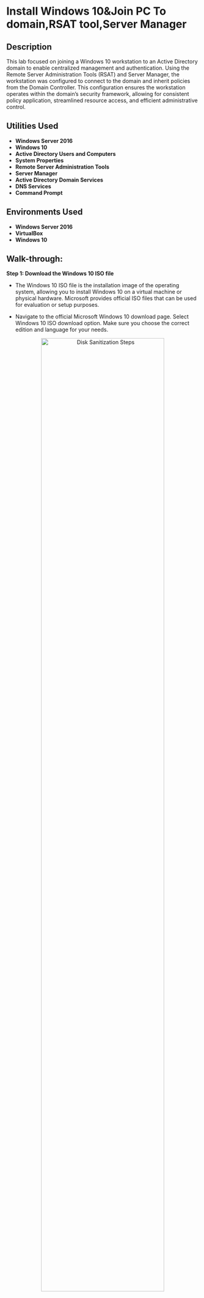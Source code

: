 <h1>Install Windows 10&Join PC To domain,RSAT tool,Server Manager</h1>

 

<h2>Description</h2>
This lab focused on joining a Windows 10 workstation to an Active Directory domain to enable centralized management and authentication. Using the Remote Server Administration Tools (RSAT) and Server Manager, the workstation was configured to connect to the domain and inherit policies from the Domain Controller. This configuration ensures the workstation operates within the domain’s security framework, allowing for consistent policy application, streamlined resource access, and efficient administrative control.
<br />


<h2>Utilities Used</h2>

- <b>Windows Server 2016</b> 
- <b>Windows 10</b>
- <b>Active Directory Users and Computers</b>
- <b>System Properties</b>
- <b>Remote Server Administration Tools</b>
- <b>Server Manager</b>
- <b>Active Directory Domain Services</b>
- <b>DNS Services</b>
- <b>Command Prompt</b>

<h2>Environments Used </h2>

- <b>Windows Server 2016</b> 
- <b>VirtualBox</b>
- <b>Windows 10</b>
<h2>Walk-through:</h2>

<b>Step 1: Download the Windows 10 ISO file</b>

- The Windows 10 ISO file is the installation image of the operating system, allowing you to install Windows 10 on a virtual machine or physical hardware. Microsoft provides official ISO files that can be used for evaluation or setup purposes.

- Navigate to the official Microsoft Windows 10 download page. Select Windows 10 ISO download option.
Make sure you choose the correct edition and language for your needs.
<p align="center">
<img src="https://i.imgur.com/FRJtfom.png" height="80%" width="80%" alt="Disk Sanitization Steps"/>
<p align="center">
 
 
  <br/>

<b>Step 2: Create a new virtual machine and plug in the Windows 10 ISO file </b>
- After downloading VirtualBox, open up the application and you should see the same window as the one directly below.
- Click on “New” to add our Windows 10 image.
 <p align="center">
<img src="https://i.imgur.com/EMGzVr5.png" width="80%" alt="Disk Sanitization Steps"/>
<p align="center">
<br/>

- For the name of the VM, enter “RRWindows10Lab”. Leave the default folder as is.
- For the “ISO image” find the location in which you downloads was saved and select the download file for the Windows 2016 server.
- Click “Continue”
<p align="center">
<img src="https://i.imgur.com/YgfUCh2.png" width="80%" alt="Disk Sanitization Steps"/>
<p align="center">
<br/>
 
 - Use the recommended amount of RAM if your device has enough memory space for you to do so. 
<p align="center">
<img src="https://i.imgur.com/pdt64zS.png" width="80%" alt="Disk Sanitization Steps"/>
<p align="center">
 <br/>
 
 - Click "Create"
<p align="center">
<img src="https://i.imgur.com/AmZwxUz.png" width="80%" alt="Disk Sanitization Steps"/>
<p align="center">
 <br/>
 
 - Click "Continue"
<p align="center">
<img src="https://i.imgur.com/eNFUuCs.png" width="80%" alt="Disk Sanitization Steps"/>
<p align="center">
<br/>
 
 - Click "Continue"
<p align="center">
<img src="https://i.imgur.com/eilxG2z.png" width="80%" alt="Disk Sanitization Steps"/>
<p align="center">
<br/>
 
 - Click "Continue"
<p align="center">
<img src="https://i.imgur.com/woEsv09.png" width="80%" alt="Disk Sanitization Steps"/>
<p align="center">
 <br/>

<b>Step 3: Let’s start things up and setup Windows 10 </b>

- Select "RRWindows10Lab" and click “Start”. 
<p align="center">
<img src="https://i.imgur.com/9vpr7wt.png" height="80%" width="80%" alt="Disk Sanitization Steps"/><p align="center">
<p align="center">
<br/>
 
- After clicking “Start”. A window comes up in order to select the file in which operating system you want to choose from. Choose the Windows 10 ISO file we have downloaded for this project and click "Start".
<p align="center">
<img src="https://i.imgur.com/kpAqzY6.png" height="80%" width="80%" alt="Disk Sanitization Steps"/><p align="center">
<p align="center">
<br/>
 
- When the VM starts up you will see the Windows 10 installation window. If you are doing this project and you live outside the United States, choose the appropriate location settings for you.
- Click “Next”
<p align="center">
<img src="https://i.imgur.com/savMVgT.png" height="80%" width="80%" alt="Disk Sanitization Steps"/><p align="center">
<p align="center">
<br/>
 
- Click “Install” then on the next screen, click "I don't have a product key".
<p align="center">
<img src="https://i.imgur.com/ahC0Phm.png" height="80%" width="80%" alt="Disk Sanitization Steps"/><p align="center">
<p align="center">
<br/>
 
- Next, select “Windows 10 Pro” when asked which operating system you want to install, then click "Next".
<p align="center">
<img src="https://i.imgur.com/F1WWMDZ.png" height="80%" width="80%" alt="Disk Sanitization Steps"/><p align="center">
<p align="center">
<br/>
 
- Accept the terms and agreements and click “Next”
<p align="center">
<img src="https://i.imgur.com/PIjpaDY.png" height="80%" width="80%" alt="Disk Sanitization Steps"/><p align="center">
<p align="center">
<br/>
 
<p align="center">
 [The Windows OS installation will take up approximately 10GB. If you are getting a message in regards to the required space then you will have to start the lab all over again and increase the virtual hard drive space so that the installation can properly take place.]
<p align="center">
<br/>
 
- On the next window, click on “Custom: Install Windows only (advanced)”
<p align="center">
<img src="https://i.imgur.com/lRj6lzI.png" height="80%" width="80%" alt="Disk Sanitization Steps"/><p align="center">
<p align="center">
<br/>
 
- Then, Click “Next” and the installation will take place.
<p align="center">
<img src="https://i.imgur.com/z4FMEHY.png" height="80%" width="80%" alt="Disk Sanitization Steps"/><p align="center">
<p align="center">
<p align="center">
<img src="https://i.imgur.com/WvxrlTG.png" height="80%" width="80%" alt="Disk Sanitization Steps"/><p align="center">
<p align="center">
<br/>
 
<b>Step 4: Lets create a static IP on our Server 2016 VM </b>

- While the installation is taking place, we will create a static IP on the Server 2016 VM so we have one constant IP address for the lab environment.
- Log into your Server 2016 WM.
- Once logged in, type in "Control Panel" in the Windows search bar and open it.
<p align="center">
<img src="https://i.imgur.com/WSjEwuX.png" height="80%" width="80%" alt="Disk Sanitization Steps"/><p align="center">
<p align="center">
<br/>
 
- Click on "view network status and tasks" under the Network and Internet section.
<p align="center">
<img src="https://i.imgur.com/FvlrUlN.png" height="80%" width="80%" alt="Disk Sanitization Steps"/><p align="center">
<p align="center">
<br/>
 
- Click on "Change adapter settings" on the left-hand side of the window.
<p align="center">
<img src="https://i.imgur.com/CCsLkpP.png" height="80%" width="80%" alt="Disk Sanitization Steps"/><p align="center">
<p align="center">
<br/>
 
- Click on "Ethernet".
- Then, click on "Properties" on the pop-up window.
<p align="center">
<img src="https://i.imgur.com/0oBykIW.png" height="80%" width="80%" alt="Disk Sanitization Steps"/><p align="center">
<p align="center">
<br/>
 
- On the Ethernet Properties window, double-click on "Internet Protocol Version 4 (TCP/IPv4).
- Next, on the Internet Protocol Version 4 (TCP/IPv4) properties window, select the "Use the following IP address:" option.
- For the IP address, type in "10.1.10.2", click in the Subnet Mask section then the Subnet Mask will then fill itself out with "255.0.0.0" automatically. For the Default Gateway, we will type in "10.1.10.1"
- Finally, leave the Use the following DNS server addresses:" option selected. In the "Preferred DNS server:" section we will type in "10.1.10.2". For the "Alternate DNS Server:" we will type in "10.1.10.1".
- Click "OK" on all pop-up windows.
<p align="center">
<img src="https://i.imgur.com/oWDustZ.png" height="80%" width="80%" alt="Disk Sanitization Steps"/><p align="center">
<p align="center">
<br/>
 
- At the top of the VM screen, click on "Devices", hover over Network to the click on "Network settings".
<p align="center">
<img src="https://i.imgur.com/2RemRYN.png" height="80%" width="80%" alt="Disk Sanitization Steps"/><p align="center">
<p align="center">
<br/>
 
- Click on the "Attached to:" drop-down box and switch it from "NAT" to "Host-only Adapter"
- Click "OK"
<p align="center">
<img src="https://i.imgur.com/MiHAWf2.png" height="80%" width="80%" alt="Disk Sanitization Steps"/><p align="center">
<p align="center">
<br/>
 
Now, we have created our static IP for our labbing environment and do not have to worry about the IP address changing on us until we do it manually.
<br/>

- Once installed, it'll ask you to select which country you reside in, for myself I will choose United States.
- Click "Yes"
<p align="center">
<img src="https://i.imgur.com/tUqsrlr.png" height="80%" width="80%" alt="Disk Sanitization Steps"/><p align="center">
<p align="center">
<br/>
 
- Then it'll ask if you want to add another keyboard layout, I will continue with US but do what works best for you.
- Click "Yes"
<p align="center">
<img src="https://i.imgur.com/B7vx0nR.png" height="80%" width="80%" alt="Disk Sanitization Steps"/><p align="center">
<p align="center">
<br/>
 
- Select "Set up for personal use" when you arrive on the window where you are asked how you would like to set up Virtual Machine.
- Click "Next"
<p align="center">
<img src="https://i.imgur.com/0VoJSat.png" height="80%" width="80%" alt="Disk Sanitization Steps"/><p align="center">
<p align="center">
<br/>
 
- On the next window, guide your cursor to the bottome left of the screen and click "Offline account".
<p align="center">
<img src="https://i.imgur.com/sSPphms.png" height="80%" width="80%" alt="Disk Sanitization Steps"/><p align="center">
<p align="center">
<br/>
 
- At the bottom left of the window, click on "Limited experience".
<p align="center">
<img src="https://i.imgur.com/EZ9as7n.png" height="80%" width="80%" alt="Disk Sanitization Steps"/><p align="center">
<p align="center">
<br/>
 
- For the account name, type in "User". This account will adminstrator capabilites.
<p align="center">
<img src="https://i.imgur.com/ioPy2Bn.png" height="80%" width="80%" alt="Disk Sanitization Steps"/><p align="center">
<p align="center">
<br/>
 
- For the password, make it something that you will remember, in my case I am making the password "Password123!". If you decide to use a different password, make sure you save the password on a clipboard/notes because you will be working out of this lab throughout the project series.
- Hit "Next"
<p align="center">
<img src="https://i.imgur.com/EGNkZnm.png" height="80%" width="80%" alt="Disk Sanitization Steps"/><p align="center">
<p align="center">
Finally, the Windows OS will take a few minutes to finish the installation and once that is done you will be able to use Windows 10!
<p align="center">
 <br/>
 
 <b>Step 5: Back to setting up Windows 10 </b>

- When finally logged on, click on "File Explorer' at the bottom of the screen on the Task Bar.
<p align="center">
<img src="https://i.imgur.com/h2v4mnv.png" height="80%" width="80%" alt="Disk Sanitization Steps"/><p align="center">
<p align="center">
<br/>
 
- After opening File Explorer, go to the left-hand side and right-click "This PC" and click on "Manage".
<p align="center">
<img src="https://i.imgur.com/K9keZfI.png" height="80%" width="80%" alt="Disk Sanitization Steps"/><p align="center">
<p align="center">
<br/>
 
- Under the Computer Management window that we just opened, guide your cursor to the left-hand side and click the dropdown box next to "Local Users and Groups".
- Click on "Users".
- Then, right-click on administrators and you want to click on "Properties".
<p align="center">
<img src="https://i.imgur.com/qOfcXPB.png" height="80%" width="80%" alt="Disk Sanitization Steps"/><p align="center">
<p align="center">
<br/>
 
- Next, we will uncheck the box for "Account is disabled".
- Keep the "Password never expires" checked.
- Then click on "Apply".
<p align="center">
<img src="https://i.imgur.com/e8LVumI.png" height="80%" width="80%" alt="Disk Sanitization Steps"/><p align="center">
<p align="center">
<br/>
 
- Back on the Computer Management window, right-click on administrator again except this time we will be clicking on "Set Password".
<p align="center">
<img src="https://i.imgur.com/UD5w5AN.png" height="80%" width="80%" alt="Disk Sanitization Steps"/><p align="center">
<p align="center">
<br/>
 
- Click on "Proceed".
<p align="center">
<img src="https://i.imgur.com/V7wBq6t.png" height="80%" width="80%" alt="Disk Sanitization Steps"/><p align="center">
<p align="center">
<br/>
 
- In the "New password" box, we will use the same password, Password123!" we used for the "User" account which we are currenly on.
- Press on "OK"
- Press "OK" again to set the password.
<p align="center">
<img src="https://i.imgur.com/5R7RTS2.png" height="80%" width="80%" alt="Disk Sanitization Steps"/><p align="center">
<p align="center">
<br/>
 
- Close out of all windows and go to the bottom left corner of the screen and right-click the Windows Start button.
- Hover over "shut down or sign out" and click on "Sign out"
<p align="center">
<img src="https://i.imgur.com/zLmxz50.png" height="80%" width="80%" alt="Disk Sanitization Steps"/><p align="center">
<p align="center">
<br/>

- Now, we want to log into the Administrator account using the password we have set for it which is "Password123!".
<p align="center">
<img src="https://i.imgur.com/kNaai9c.png" height="80%" width="80%" alt="Disk Sanitization Steps"/><p align="center">
<p align="center">
<br/>

- Go to the left-hand side and right-click "This PC" and click on "Manage".
<p align="center">
<img src="https://i.imgur.com/q967Go0.png" height="80%" width="80%" alt="Disk Sanitization Steps"/><p align="center">
<p align="center">
<br/>

- Guide your cursor to the left-hand side and click the dropdown box next to "Local Users and Groups".
- Click on "Users".
- Then, right-click on Users and you want to click on "Delete".
<p align="center">
<img src="https://i.imgur.com/8KCCfJW.png" height="80%" width="80%" alt="Disk Sanitization Steps"/><p align="center">
<p align="center">
<br/>

- When a window pops up asking if you are sure you want to delete the "User" account, click "Yes".
- Another window will come up letting you know you are about to delete an administrator account and to make sure you have another one set up before deleting, which we do, so will click on "OK".
[Now, there is only one administrator account on the Windows10Lab VM, named "Administrator]
<p align="center">
<img src="https://i.imgur.com/vajwLqi.png" height="80%" width="80%" alt="Disk Sanitization Steps"/><p align="center">
<p align="center">
<br/>

<p align="center">
[Now, there is only one administrator account on the Windows10Lab VM, named "Administrator"]
<p align="center">
 <br/>
 
<b>Step 6: Install help desk features through RSAT</b>

- On the home screen search bar, type in programs.
- Click on "Add and removes programs" at the top of the panel
<p align="center">
<img src="https://i.imgur.com/QIctx37.png" height="80%" width="80%" alt="Disk Sanitization Steps"/><p align="center">
<p align="center">
<br/>

- Under the "Apps & features" section, click on "Optional features".
<p align="center">
<img src="https://i.imgur.com/2ojeb5J.png" height="80%" width="80%" alt="Disk Sanitization Steps"/><p align="center">
<p align="center">
<br/>

- Click the first option on the settings window, "Add a feature".
<p align="center">
<img src="https://i.imgur.com/R7lP1Yt.png" height="80%" width="80%" alt="Disk Sanitization Steps"/><p align="center">
<p align="center">
<br/>

- While on the Add a features window, check the box on ALL of the features I have pictures below.
- Once that is done, click on "Install".
<p align="center">
<img src="https://i.imgur.com/0Qpv5qO.png" width="80%" alt="Disk Sanitization Steps"/>
<img src="https://i.imgur.com/5ZFwLgt.png" width="80%" alt="Disk Sanitization Steps"/>
<img src="https://i.imgur.com/H21ajDf.png" width="80%" alt="Disk Sanitization Steps"/>
<img src="https://i.imgur.com/aU4zsXR.png" width="80%" alt="Disk Sanitization Steps"/>
<p align="center">
<br/>

- Once installed we want to restart our computer so our new features work properly.
- Right-click the start button on the Windows 10 homescreen.
- Hover over to "Shut down or sign out" and click on "Restart".
<p align="center">
<img src="https://i.imgur.com/3qVdMlq.png" height="80%" width="80%" alt="Disk Sanitization Steps"/><p align="center">
<p align="center">
<br/>
 
<b>Step 7: Add our Windows 10 VM to our Domain</b>

- Once the features are downloaded, log back into Administrator on the Windows 10 VM. While loggin in, we will also be opening our Server 2016 VM and logging in the Administrator on that VM.
- We will need the IP address of our domain so we can add our Windows 10 account to the domain. Earlier, we created an static IP address for the domain to "10.1.10.2" but if you happen to not being able to recall that, then you can open up the command script and type in "ipconfig" and press enter.
<p align="center">
<img src="https://i.imgur.com/hmTcWGW.png" height="80%" width="80%" alt="Disk Sanitization Steps"/>
<p align="center">
<br/>
 
- Next we will rename our Windows 10 computer to "Desktop1". Go to "File Explorer" at the bottom of the home screen at the task bar.
 <p align="center">
<img src="https://i.imgur.com/wKzueiy.png" height="80%" width="80%" alt="Disk Sanitization Steps"/>
 <p align="center">
<br/>

- Then, guide your cursor over to left panel of the window to "This PC" and click on "Properties".
<p align="center">
<img src="https://i.imgur.com/LECDpvZ.png" height="80%" width="80%" alt="Disk Sanitization Steps"/>
<p align="center">
<br/>

- Click on "Rename this PC" on the "About" page about your computer.
<p align="center">
<img src="https://i.imgur.com/HXrDCwZ.png" height="80%" width="80%" alt="Disk Sanitization Steps"/>
<p align="center">
<br/>

- Under where it states the current name of the PC, there is a box to type in the new name we want for the PC, we will be doing "Desktop1". 
<p align="center">
<img src="https://i.imgur.com/wekmJdb.png" height="80%" width="80%" alt="Disk Sanitization Steps"/>
<p align="center">

<p align="center">
After following these steps, it will ask you to restart the PC in order to apply the name change we just did. After done restarting, your PC should officially be renamed "Desktop1"!
<p align="center">
 <br/>

 <p align="center">
If you were to try to ping the domain with our Windows 10 PC at this current moment, it would be unable to do so. So first what we will have to do is create a static IP address for our Windows 10 PC.
<p align="center">
<br/>

- After the PC restarts, type in "Control Panel" in the Windows search bar and open it.
<p align="center">
<img src="https://i.imgur.com/nYDvanb.png" height="80%" width="80%" alt="Disk Sanitization Steps"/><p align="center">
<p align="center">
<br/>
 
- Click on "view network status and tasks" under the Network and Internet section.
<p align="center">
<img src="https://i.imgur.com/atwXFJu.png" height="80%" width="80%" alt="Disk Sanitization Steps"/><p align="center">
<p align="center">
<br/>
 
- Click on "Change adapter settings" on the left-hand side of the window.
<p align="center">
<img src="https://i.imgur.com/HQWj2k6.png" height="80%" width="80%" alt="Disk Sanitization Steps"/><p align="center">
<p align="center">
<br/>
 
- Click on "Ethernet".
- Then, click on "Properties" on the pop-up window.
<p align="center">
<img src="https://i.imgur.com/k8mhj4g.png" height="80%" width="80%" alt="Disk Sanitization Steps"/><p align="center">
<p align="center">
<br/>
 
- On the Ethernet Properties window, double-click on "Internet Protocol Version 4 (TCP/IPv4).
- Next, on the Internet Protocol Version 4 (TCP/IPv4) properties window, select the "Use the following IP address:" option.
- For the IP address, type in "10.1.10.3", click in the Subnet Mask section then the Subnet Mask will then fill itself out with "255.0.0.0" automatically. For the Default Gateway, we will type in "10.1.10.1"
- Finally, leave the Use the following DNS server addresses:" option selected. In the "Preferred DNS server:" section we will type in "10.1.10.2". For the "Alternate DNS Server:" we will type in "10.1.10.1".
- Click "OK" on all pop-up windows.
<p align="center">
<img src="https://i.imgur.com/eJ8PPw4.png" height="80%" width="80%" alt="Disk Sanitization Steps"/><p align="center">
<p align="center">
<br/>

<p align="center">
Still, we will not be able to ping our domain so there will be a few more steps to accomplish that task.
<p align="center">
 <br/>
 
- At the top of the VM screen, click on "Devices", hover over Network to the click on "Network settings".
<p align="center">
<img src="https://i.imgur.com/ikX6fm6.png" height="80%" width="80%" alt="Disk Sanitization Steps"/><p align="center">
<p align="center">
<br/>
 
- Click on the "Attached to:" drop-down box and switch it from "NAT" to "Host-only Adapter"
- Click "OK"
<p align="center">
<img src="https://i.imgur.com/vSfRzuw.png" height="80%" width="80%" alt="Disk Sanitization Steps"/><p align="center">
<p align="center">
<br/>
 
- Now we want to go back into "File explorer", right-click on "This PC" and click on "Properties" to go into the System Properties window.
- Click the "Change..." button that is right under the "Network ID" button
<p align="center">
<img src="https://i.imgur.com/YiQAItA.png" height="80%" width="80%" alt="Disk Sanitization Steps"/><p align="center">
<p align="center">
<br/>

- Under the "Member of" section, and click on the Domain bubble option so that it is filled in.
- In the textbox, we will type in the domain name which is "RicardoRivas.local".
- Click "OK"
<p align="center">
<img src="https://i.imgur.com/muDrY9Y.png" height="80%" width="80%" alt="Disk Sanitization Steps"/><p align="center">
<p align="center">
<br/>

- Next, it will ask you to enter a user name and password of account that has permission to join the domain.
- For user name we will type in "administrator" and the password is "Password123"
- Click "OK"
<p align="center">
<img src="https://i.imgur.com/quIqbgg.png" height="80%" width="80%" alt="Disk Sanitization Steps"/><p align="center">
<p align="center">

<p align="center">
At last, it will ask you to restart the PC in order to add the account to the domain. While the Windows 10 VM is restarting, we are going onto the Windows Server VM to reset the password for the helpdesk account.
<p align="center">
 <br/>

 - On the Windows Server homescreen, click on the Active Directory Users and Computers shortcut at the bottom of the screen.
<p align="center">
<img src="https://i.imgur.com/q5IWzhm.png" height="80%" width="80%" alt="Disk Sanitization Steps"/><p align="center">
<p align="center">
<br/>

- Click the "Users" OU on the left panel, and look for the help desk account.
- Right-click on "help desk" and click on "Reset Password..."
<p align="center">
<img src="https://i.imgur.com/Gj0raHZ.png" height="80%" width="80%" alt="Disk Sanitization Steps"/><p align="center">
<p align="center">
<br/>

- For the help desk account, the new password we will create for it will be "Password123".
- Type the password again in the "Confirm Password:" type box.
- Click "OK"
<p align="center">
<img src="https://i.imgur.com/I9PnUn6.png" height="80%" width="80%" alt="Disk Sanitization Steps"/><p align="center">
<p align="center">

<p align="center">
Now the password has been reset for the helpdesk account and we can confirm to see whether or not the account was added to the domain!
<p align="center">
 <br/>

 - Log into the help desk account on the Windows 10 VM with the new password we gave it.
 - When logged in, open Active Directory Users and Computer and there you see, RicardoRivas.local, our domain on the left-hand side!
<p align="center">
<img src="https://i.imgur.com/yj1L8HR.png" height="80%" width="80%" alt="Disk Sanitization Steps"/><p align="center">
<p align="center">
